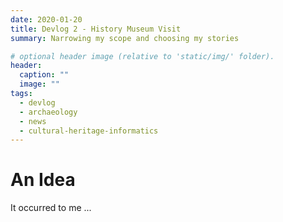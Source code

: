 ```yaml
---
date: 2020-01-20
title: Devlog 2 - History Museum Visit
summary: Narrowing my scope and choosing my stories

# optional header image (relative to 'static/img/' folder).
header:
  caption: ""
  image: ""
tags:
  - devlog
  - archaeology
  - news
  - cultural-heritage-informatics
---
```


# An Idea

It occurred to me ...
